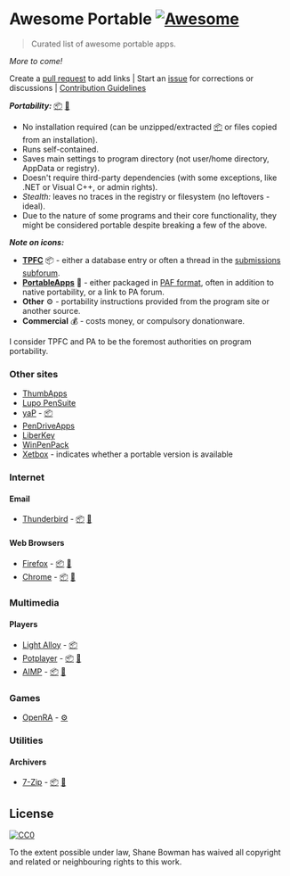 
# Awesome Portable [![Awesome](https://cdn.rawgit.com/sindresorhus/awesome/d7305f38d29fed78fa85652e3a63e154dd8e8829/media/badge.svg)](https://github.com/sindresorhus/awesome)

> Curated list of awesome portable apps.

*More to come!*

Create a [pull request](https://github.com/shnbwmn/awesome-portable/pulls) to add links | Start an [issue](https://github.com/shnbwmn/awesome-portable/issues) for corrections or discussions | [Contribution Guidelines](https://github.com/shnbwmn/awesome-portable/blob/master/Contribute.md)

**_Portability:_** [:package:](https://www.portablefreeware.com/about.php) [:floppy_disk:](http://portableapps.com/about/what_is_a_portable_app)
* No installation required (can be unzipped/extracted [:package:](https://www.portablefreeware.com/index.php?id=2764) or files copied from an installation).
* Runs self-contained.
* Saves main settings to program directory (not user/home directory, AppData or registry).
* Doesn't require third-party dependencies (with some exceptions, like .NET or Visual C++, or admin rights).
* *Stealth:* leaves no traces in the registry or filesystem (no leftovers - ideal).
* Due to the nature of some programs and their core functionality, they might be considered portable despite breaking a few of the above.

**_Note on icons:_**
* **[TPFC](http://www.portablefreeware.com/)** :package: - either a database entry or often a thread in the [submissions subforum](https://www.portablefreeware.com/forums/viewforum.php?f=4).
* **[PortableApps](http://portableapps.com/)** :floppy_disk: - either packaged in [PAF format](http://portableapps.com/development/portableapps.com_format), often in addition to native portability, or a link to PA forum.
* **Other** :gear: - portability instructions provided from the program site or another source.
* **Commercial** :moneybag: - costs money, or compulsory donationware.

I consider TPFC and PA to be the foremost authorities on program portability. 

### Other sites
* [ThumbApps](http://www.thumbapps.org/)
* [Lupo PenSuite](http://www.lupopensuite.com/)
* [yaP](http://rolandtoth.hu/yaP/) - [:package:](http://www.portablefreeware.com/forums/viewtopic.php?f=6&t=22138)
* [PenDriveApps](http://www.pendriveapps.com/)
* [LiberKey](http://www.liberkey.com/en.html)
* [WinPenPack](http://www.winpenpack.com/en/index.php)
* [Xetbox](http://xetbox.com/) - indicates whether a portable version is available
  
### Internet

#### Email
* [Thunderbird](https://www.mozilla.org/en-US/thunderbird/) - [:package:](https://www.portablefreeware.com/?id=133) [:floppy_disk:](http://portableapps.com/apps/internet/thunderbird_portable)

#### Web Browsers
* [Firefox](https://www.mozilla.org/en-US/firefox/new/) - [:package:](https://www.portablefreeware.com/?id=132) [:floppy_disk:](http://portableapps.com/apps/internet/firefox_portable)
* [Chrome](https://www.google.com/chrome/browser/desktop/index.html) - [:package:](https://www.portablefreeware.com/index.php?id=2074) [:floppy_disk:](http://portableapps.com/apps/internet/google_chrome_portable)

### Multimedia

#### Players
* [Light Alloy](http://www.light-alloy.ru/) - [:package:](https://www.portablefreeware.com/forums/viewtopic.php?p=46371)
* [Potplayer](http://potplayer.daum.net/) - [:package:](https://www.portablefreeware.com/?id=2483) [:floppy_disk:](http://portableapps.com/node/41287)
* [AIMP](http://www.aimp.ru/index.php) - [:package:](https://www.portablefreeware.com/index.php?id=1444) [:floppy_disk:](http://portableapps.com/apps/music_video/aimp-portable)

### Games
* [OpenRA](http://www.openra.net/) - [:gear:](https://github.com/OpenRA/OpenRA/wiki/Installation)

### Utilities

#### Archivers
* [7-Zip](http://www.7-zip.org/) - [:package:](https://www.portablefreeware.com/?id=796) [:floppy_disk:](http://portableapps.com/apps/utilities/7-zip_portable)

## License

[![CC0](http://i.creativecommons.org/p/zero/1.0/88x31.png)](http://creativecommons.org/publicdomain/zero/1.0/)

To the extent possible under law, Shane Bowman has waived all copyright and related or neighbouring rights to this work.

